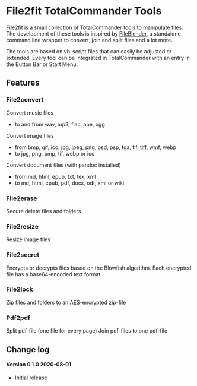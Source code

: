 # File2fit TotalCommander Tools

File2fit is a small collection of TotalCommander tools to manipulate files. The development of these tools is inspired by [FileBlender](https://sector-seven.com/software/fileblender), a standalone command line wrapper to convert, join and split files and a lot more.

The tools are based on vb-script files that can easily be adjusted or extended. Every tool can be integrated in TotalCommander with an entry in the Button Bar or Start Menu. 

## Features

### File2convert

Convert music files
- to and from wav, mp3, flac, ape, ogg

Convert image files 
- from bmp, gif, ico, jpg, jpeg, png, psd, psp, tga, tif, tiff, wmf, webp 
- to jpg, png, bmp, tif, webp or ico

Convert document files (with pandoc installed)
- from md, html, epub, txt, tex, xml 
- to md, html, epub, pdf, docx, odt, xml or wiki

### File2erase

Secure delete files and folders

### File2resize

Resize image files

### File2secret

Encrypts or decrypts files based on the Blowfish algorithm. Each encrypted file has a base64-encoded text format.

### File2lock

Zip files and folders to an AES-encrypted zip-file

### Pdf2pdf

Split pdf-file (one file for every page)
Join pdf-files to one pdf-file


## Change log

#### Version 0.1.0 2020-08-01
- Initial release

